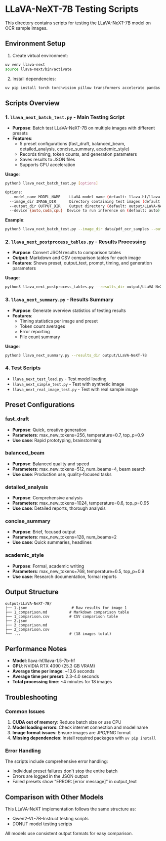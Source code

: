 # LLaVA-NeXT-7B Testing Scripts

This directory contains scripts for testing the LLaVA-NeXT-7B model on OCR sample images.

## Environment Setup

1. Create virtual environment:
```bash
uv venv llava-next
source llava-next/bin/activate
```

2. Install dependencies:
```bash
uv pip install torch torchvision pillow transformers accelerate pandas tabulate
```

## Scripts Overview

### 1. `llava_next_batch_test.py` - Main Testing Script
- **Purpose**: Batch test LLaVA-NeXT-7B on multiple images with different presets
- **Features**: 
  - 5 preset configurations (fast_draft, balanced_beam, detailed_analysis, concise_summary, academic_style)
  - Records timing, token counts, and generation parameters
  - Saves results to JSON files
  - Supports GPU acceleration

**Usage**:
```bash
python3 llava_next_batch_test.py [options]

Options:
  --model_name MODEL_NAME    LLaVA model name (default: llava-hf/llava-1.5-7b-hf)
  --image_dir IMAGE_DIR      Directory containing test images (default: data/pdf_ocr_samples)
  --output_dir OUTPUT_DIR    Output directory (default: output/LLaVA-NeXT-7B)
  --device {auto,cuda,cpu}  Device to run inference on (default: auto)
```

**Example**:
```bash
python3 llava_next_batch_test.py --image_dir data/pdf_ocr_samples --output_dir output/LLaVA-NeXT-7B
```

### 2. `llava_next_postprocess_tables.py` - Results Processing
- **Purpose**: Convert JSON results to comparison tables
- **Output**: Markdown and CSV comparison tables for each image
- **Features**: Shows preset, output_text, prompt, timing, and generation parameters

**Usage**:
```bash
python3 llava_next_postprocess_tables.py --results_dir output/LLaVA-NeXT-7B
```

### 3. `llava_next_summary.py` - Results Summary
- **Purpose**: Generate overview statistics of testing results
- **Features**: 
  - Timing statistics per image and preset
  - Token count averages
  - Error reporting
  - File count summary

**Usage**:
```bash
python3 llava_next_summary.py --results_dir output/LLaVA-NeXT-7B
```

### 4. Test Scripts
- `llava_next_test_load.py` - Test model loading
- `llava_next_simple_test.py` - Test with synthetic image
- `llava_next_real_image_test.py` - Test with real sample image

## Preset Configurations

### fast_draft
- **Purpose**: Quick, creative generation
- **Parameters**: max_new_tokens=256, temperature=0.7, top_p=0.9
- **Use case**: Rapid prototyping, brainstorming

### balanced_beam
- **Purpose**: Balanced quality and speed
- **Parameters**: max_new_tokens=512, num_beams=4, beam search
- **Use case**: Production use, quality-focused tasks

### detailed_analysis
- **Purpose**: Comprehensive analysis
- **Parameters**: max_new_tokens=1024, temperature=0.6, top_p=0.95
- **Use case**: Detailed reports, thorough analysis

### concise_summary
- **Purpose**: Brief, focused output
- **Parameters**: max_new_tokens=128, num_beams=2
- **Use case**: Quick summaries, headlines

### academic_style
- **Purpose**: Formal, academic writing
- **Parameters**: max_new_tokens=768, temperature=0.5, top_p=0.9
- **Use case**: Research documentation, formal reports

## Output Structure

```
output/LLaVA-NeXT-7B/
├── 1.json                    # Raw results for image 1
├── 1_comparison.md          # Markdown comparison table
├── 1_comparison.csv         # CSV comparison table
├── 2.json
├── 2_comparison.md
├── 2_comparison.csv
└── ...                      # (18 images total)
```

## Performance Notes

- **Model**: llava-hf/llava-1.5-7b-hf
- **GPU**: NVIDIA RTX 4090 (25.3 GB VRAM)
- **Average time per image**: ~13.6 seconds
- **Average time per preset**: 2.3-4.0 seconds
- **Total processing time**: ~4 minutes for 18 images

## Troubleshooting

### Common Issues

1. **CUDA out of memory**: Reduce batch size or use CPU
2. **Model loading errors**: Check internet connection and model name
3. **Image format issues**: Ensure images are JPG/PNG format
4. **Missing dependencies**: Install required packages with `uv pip install`

### Error Handling

The scripts include comprehensive error handling:
- Individual preset failures don't stop the entire batch
- Errors are logged in the JSON output
- Failed presets show "ERROR: [error message]" in output_text

## Comparison with Other Models

This LLaVA-NeXT implementation follows the same structure as:
- Qwen2-VL-7B-Instruct testing scripts
- DONUT model testing scripts

All models use consistent output formats for easy comparison.
